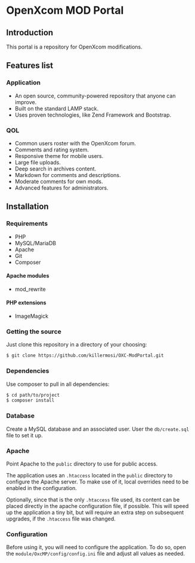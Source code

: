 # OpenXcom MOD Portal

## Introduction

This portal is a repository for OpenXcom modifications.

## Features list

### Application

* An open source, community-powered repository that anyone can improve.
* Built on the standard LAMP stack.
* Uses proven technologies, like Zend Framework and Bootstrap.

### QOL

* Common users roster with the OpenXcom forum.
* Comments and rating system.
* Responsive theme for mobile users.
* Large file uploads.
* Deep search in archives content.
* Markdown for comments and descriptions.
* Moderate comments for own mods.
* Advanced features for administrators.

## Installation

### Requirements

* PHP
* MySQL/MariaDB
* Apache
* Git
* Composer

#### Apache modules

* mod_rewrite

#### PHP extensions

* ImageMagick

### Getting the source

Just clone this repository in a directory of your choosing:

```bash
$ git clone https://github.com/killermosi/OXC-ModPortal.git
```

### Dependencies

Use composer to pull in all dependencies:

```bash
$ cd path/to/project
$ composer install
```

### Database

Create a MySQL database and an associated user. User the `db/create.sql` file
to set it up.

### Apache

Point Apache to the `public` directory to use for public access.

The application uses an `.htaccess` located in the `public` directory to
configure the Apache server. To make use of it, local overrides need to be
enabled in the configuration.

Optionally, since that is the only `.htaccess` file used, its content can be
placed directly in the apache configuration file, if possible. This will speed
up the application a tiny bit, but will require an extra step on subsequent
upgrades, if the `.htaccess` file was changed.

### Configuration

Before using it, you will need to configure the application. To do so,
open the `module/OxcMP/config/config.ini` file and adjust all values as needed.

